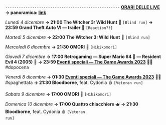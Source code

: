 <code>---------------------------------------------------</code>
<b><u>ORARI DELLE LIVE</u></b>
<b>→ panoramica: <a href="https://trello.com/b/iKwdSGf3/sabaku">link</a></b>

<i>Lunedì 4 dicembre</i>
<b>→ 21:00 The Witcher 3: Wild Hunt</b> 🦄 <code>[Blind run]</code>
<b>→ 23:59 Grand Theft Auto VI ― trailer</b> 💸 <code>[Reaction?!]</code>

<i>Martedì 5 dicembre</i>
<b>→ 22:00 The Witcher 3: Wild Hunt</b> 🦄 <code>[Blind run]</code>

<i>Mercoledì 6 dicembre</i>
<b>→ 21:30 OMORI</b> 🔪 <code>[Hikikomori]</code>

<i>Giovedì 7 dicembre</i>
<b>→ 17:00 Retrogaming</b> 
<b>― Super Mario 64 🍄</b>
<b>― Resident Evil 4 (2005)</b> 🧿
<b>→ 23:59 <u>Eventi speciali ― The Game Awards 2023</u></b> 👨‍🎤 #dopocena

<i>Venerdì 8 dicembre</i>
<b>→ 01:30 <u>Eventi speciali ― The Game Awards 2023</u></b> 👨‍🎤 #spaghettata
<b>→ 21:30 Bloodborne</b>, feat. Cydonia 🩸 <code>[Veteran run]</code>

<i>Sabato 9 dicembre</i>
<b>→ 17:00 OMORI</b> 🔪 <code>[Hikikomori]</code>

<i>Domenica 10 dicembre</i>
<b>→ 17:00 Quattro chiacchiere</b> 🫖
<b>→ 21:30 Bloodborne</b>, feat. Cydonia 🩸 <code>[Veteran run]</code>
